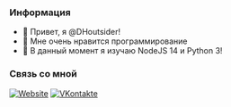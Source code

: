 <h3>Информация</h3>

- 👋 Привет, я @DHoutsider!
- 👀 Мне очень нравится программирование
- 🌱 В данный момент я изучаю NodeJS 14 и Python 3!

<h3>Связь со мной</h3>

<a href="https://dhoutsider.top/"><img alt="Website" src="https://img.shields.io/badge/Вебсайт-www.dhoutsider.top-blue?style=flat-square&logo=google-chrome"></a>
<a href="https://vk.com/dhoutsider/"><img alt="VKontakte" src="https://img.shields.io/badge/ВКонтакте-dhoutsider-blue?style=flat-square&logo=vk"></a>
